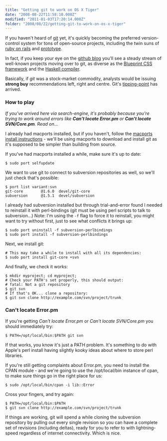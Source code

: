 ```yaml
---
title: "Getting git to work on OS X Tiger"
date: "2008-08-22T11:58:10.000Z"
modified: "2011-01-03T17:20:14.000Z"
folder: "2008/08/22/getting-git-to-work-on-os-x-tiger"
---
```


If you haven't heard of [git](<http://en.wikipedia.org/wiki/Git_(software)>) yet, it's quickly becoming the preferred version-control system for tons of open-source projects, including the twin suns of [ruby on rails](http://github.com/rails/rails/tree/master) and [prototype](http://github.com/sstephenson/prototype/tree/master).

In fact, if you keep your eye on the [github blog](http://github.com/blog) you'll see a steady stream of well-known projects moving over to git, as diverse as the [Blueprint CSS framework](http://github.com/joshuaclayton/blueprint-css/tree/master) and the [Haskell compiler](http://github.com/ghc-hq/ghc/tree/master).

Basically, if _git_ was a stock-market commodity, analysts would be issuing **strong buy** recommendations left, right and centre. Git's [tipping-point](http://en.wikipedia.org/wiki/The_Tipping_Point) has arrived.

### How to play

_If you've arrived here via search-engine, it's probably because you're trying to work around errors like **Can't locate Error.pm** or **Can't locate SVN/Core.pm**. Read on..._

I already had macports installed, but if you haven't, follow the [macports install instructions](http://www.macports.org/install.php) - we'll be using macports to download and install git as it's supposed to be simpler than building from source.

If you've had macports installed a while, make sure it's up to date:

    $ sudo port selfupdate

We want to use git to connect to subversion repositories as well, so we'll just check that's possible:

    $ port list variant:svn
    git-core        @1.6.0  devel/git-core
    subversion      @1.5.1  devel/subversion

I already had subversion installed but through trial-and-error found I needed to reinstall it with perl-bindings (git must be using perl scripts to talk to subversion...) Note: I'm using the `-f` flag to force it to reinstall, you might want to try without first, just to see what conflicts it brings up:

    $ sudo port uninstall -f subversion-perlbindings
    $ sudo port install -f subversion-perlbindings

Next, we install git:

    # This may take a while to install with all its dependencies:
    $ sudo port install git-core +svn

And finally, we check it works:

    $ mkdir myproject; cd myproject;
    # Check your PATH's set properly, this should output:
    # fatal: Not a git repository
    $ git svn
    # If that's OK... clone a repository:
    $ git svn clone http://example.com/svn/project/trunk

### Can't locate Error.pm

If you're getting _Can't locate Error.pm_ or _Can't locate SVN/Core.pm_ you should immediately try:

    $ PATH=/opt/local/bin:$PATH git svn

If that works, you know it's just a PATH problem. It's something to do with Apple's perl install having slightly kooky ideas about where to store perl libraries.

If you're still getting complaints about Error.pm, you need to install the CPAN module - and we're going to use the /opt/local/bin instance of cpan, to make sure things go in the right place for us:

    $ sudo /opt/local/bin/cpan -i lib::Error

Cross your fingers, and try again:

    $ PATH=/opt/local/bin:$PATH
    $ git svn clone http://example.com/svn/project/trunk

If things are working, git will spend a while cloning the subversion repository by pulling out every single revision so you can have a complete set of revisions (including deltas), ready for you to refer to with lightning-speed regardless of internet connectivity. Which is nice.
